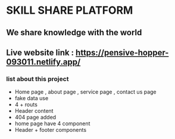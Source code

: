 # SKILL SHARE PLATFORM
## We share knowledge with the world

## Live website link : https://pensive-hopper-093011.netlify.app/

### list about this project 

- Home page , about page , service page , contact us page 
- fake data use 
- 4 + routs 
- Header content 
- 404 page added 
- home page have 4 component 
- Header + footer components 

